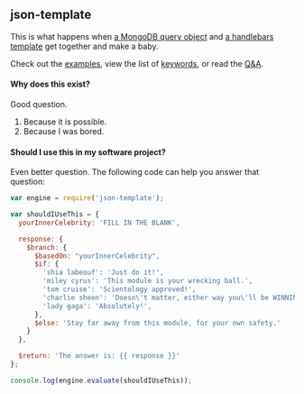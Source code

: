 ## json-template

This is what happens when [a MongoDB query object](http://docs.mongodb.org/manual/tutorial/query-documents/) and [a handlebars template](http://handlebarsjs.com/) get together and make a baby.

Check out the [examples](docs/examples.md), view the list of [keywords](docs/reserved.md), or read the [Q&A](docs/qa.md).

#### Why does this exist?

Good question.

1. Because it is possible.
2. Because I was bored.

#### Should I use this in my software project?

Even better question. The following code can help you answer that question:

```js
var engine = require('json-template');

var shouldIUseThis = {
  yourInnerCelebrity: 'FILL IN THE BLANK',

  response: {
    $branch: {
      $basedOn: "yourInnerCelebrity",
      $if: {
        'shia labeouf': 'Just do it!',
        'miley cyrus': 'This module is your wrecking ball.',
        'tom cruise': 'Scientology approved!',
        'charlie sheen': 'Doesn\'t matter, either way you\'ll be WINNING!',
        'lady gaga': 'Absolutely!',
      },
      $else: 'Stay far away from this module, for your own safety.'
    }
  },

  $return: 'The answer is: {{ response }}'
};

console.log(engine.evaluate(shouldIUseThis));
```

